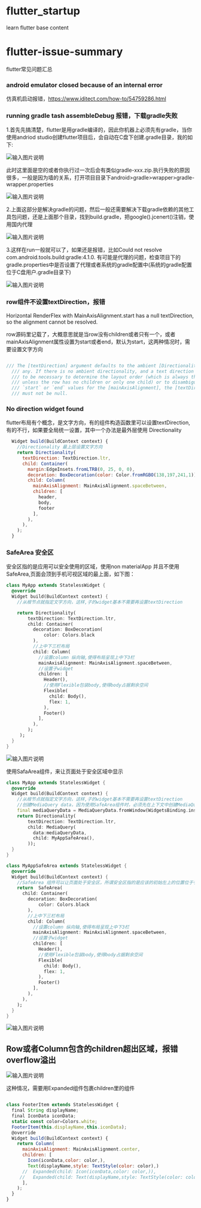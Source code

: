# flutter_startup

learn flutter base content

# flutter-issue-summary

flutter常见问题汇总

### android emulator closed because of an internal error

仿真机启动报错，https://www.iditect.com/how-to/54759286.html

### running gradle tash assembleDebug 报错，下载gradle失败

1.首先先搞清楚，flutter是用gradle编译的，因此你机器上必须先有gradle，当你使用andriod studio创建flutter项目后，会自动在C盘下创建.gradle目录，我的如下:

![输入图片说明](https://images.gitee.com/uploads/images/2021/0119/140839_c1daa4b6_7920391.png "屏幕截图.png")

此时这里面是空的或者你执行过一次后会有类似gradle-xxx.zip.执行失败的原因很多，一般是因为墙的关系，打开项目目录下android>gradle>wrapper>gradle-wrapper.properties

![输入图片说明](https://images.gitee.com/uploads/images/2021/0119/141246_78c4ef2f_7920391.png "屏幕截图.png")

2.上面这部分是解决gradle的问题，然后一般还需要解决下载gradle依赖的其他工具包问题，还是上面那个目录，找到build.gradle，把google().jcenert()注销，使用国内代理

![输入图片说明](https://images.gitee.com/uploads/images/2021/0119/141603_39ac3509_7920391.png "屏幕截图.png")


3.这样在run一般就可以了，如果还是报错，比如Could not resolve com.android.tools.build:gradle:4.1.0. 有可能是代理的问题，检查项目下的gradle.properties中是否设置了代理或者系统的gradle配置中(系统的gradle配置位于C盘用户.gradle目录下)

![输入图片说明](https://images.gitee.com/uploads/images/2021/0119/141853_0996ba2c_7920391.png "屏幕截图.png")



### row组件不设置textDirection，报错

Horizontal RenderFlex with MainAxisAlignment.start has a null textDirection, so the alignment cannot be resolved.

row源码里记载了，大概意思就是当row没有children或者只有一个，或者mainAxisAlignment属性设置为start或者end，默认为start，这两种情况时，需要设置文字方向

```js

/// The [textDirection] argument defaults to the ambient [Directionality], if
  /// any. If there is no ambient directionality, and a text direction is going
  /// to be necessary to determine the layout order (which is always the case
  /// unless the row has no children or only one child) or to disambiguate
  /// `start` or `end` values for the [mainAxisAlignment], the [textDirection]
  /// must not be null.
```

### No direction widget found

flutter布局有个概念，是文字方向，有的组件构造函数里可以设置textDirection,有的不行，如果要全局统一设置，其中一个办法是最外层使用 Directionality

```js
  Widget build(BuildContext context) {
    //Directionality 最上层设置文字方向
    return Directionality(
      textDirection: TextDirection.ltr,
      child: Container(
        margin:EdgeInsets.fromLTRB(0, 25, 0, 0),
        decoration: BoxDecoration(color: Color.fromRGBO(138,197,241,1)),
        child: Column(
          mainAxisAlignment: MainAxisAlignment.spaceBetween,
          children: [
            header,
            body,
            footer
          ],
        ),
      ),
    );
  }

```


### SafeArea 安全区

安全区指的是应用可以安全使用的区域，使用non materialApp 并且不使用SafeArea,页面会顶到手机可视区域的最上面，如下图：


``` dart
class MyApp extends StatelessWidget {
  @override
  Widget build(BuildContext context) {
    //从根节点就指定文字方向，这样,子的widget基本不需要再设置textDirection

    return Directionality(
        textDirection: TextDirection.ltr,
        child: Container(
          decoration: BoxDecoration(
              color: Colors.black
          ),
          //上中下三栏布局
          child: Column(
            //设置column 纵向轴,使得布局呈现上中下3栏
            mainAxisAlignment: MainAxisAlignment.spaceBetween,
            //设置子widget
            children: [
              Header(),
              //使用Flexible包装body,使得body占据剩余空间
              Flexible(
                child: Body(),
                flex: 1,
              ),
              Footer()
            ],
          ),
        );
     );
  }
}

```



![输入图片说明](https://images.gitee.com/uploads/images/2021/0118/151801_1639b0af_7920391.png "1610953773(1).png")


使用SafaArea组件，来让页面处于安全区域中显示



``` dart
class MyApp extends StatelessWidget {
  @override
  Widget build(BuildContext context) {
    //从根节点就指定文字方向，这样,子的widget基本不需要再设置textDirection
    //创建MediaQuery data，因为使用SafeArea组件时，必须先在上下文中创建MediaQuery组件
    final mediaQueryData = MediaQueryData.fromWindow(WidgetsBinding.instance.window);
    return Directionality(
        textDirection: TextDirection.ltr,
        child: MediaQuery(
          data:mediaQueryData,
          child: MyAppSafeArea(),
        ));
  }
}

class MyAppSafeArea extends StatelessWidget {
  @override
  Widget build(BuildContext context) {
    //SafeArea 组件可以让页面处于安全区，所谓安全区指的是应该的初始左上的位置位于手机本身的statusBar下面(statusBar一般包含了电量、wife等图标)
    return  SafeArea(
      child: Container(
        decoration: BoxDecoration(
            color: Colors.black
        ),
        //上中下三栏布局
        child: Column(
          //设置column 纵向轴,使得布局呈现上中下3栏
          mainAxisAlignment: MainAxisAlignment.spaceBetween,
          //设置子widget
          children: [
            Header(),
            //使用Flexible包装body,使得body占据剩余空间
            Flexible(
              child: Body(),
              flex: 1,
            ),
            Footer()
          ],
        ),
      ),
    );
  }
}


```

![输入图片说明](https://images.gitee.com/uploads/images/2021/0118/152347_778b7012_7920391.png "1610954610(1).png")


## Row或者Column包含的children超出区域，报错overflow溢出

![输入图片说明](https://images.gitee.com/uploads/images/2021/0118/165502_485832de_7920391.png "屏幕截图.png")

这种情况，需要用Expanded组件包裹children里的组件

``` js

class FooterItem extends StatelessWidget {
  final String displayName;
  final IconData iconData;
  static const color=Colors.white;
  FooterItem(this.displayName,this.iconData);
  @override
  Widget build(BuildContext context) {
    return Column(
      mainAxisAlignment: MainAxisAlignment.center,
      children: [
        Icon(iconData,color: color,),
        Text(displayName,style: TextStyle(color: color),)
      //  Expanded(child: Icon(iconData,color: color,)),
     //   Expanded(child: Text(displayName,style: TextStyle(color: color),))
      ],
    );
  }
}

```


